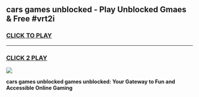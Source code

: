 
## cars games unblocked - Play Unblocked Gmaes & Free #vrt2i
<h3>
<a href="https://premium.freeplayer.one?title=cars_games_unblocked&ref=03M">CLICK TO PLAY</a></h3>
<hr>

<h3>
<a href="https://premium.freeplayer.one?title=cars_games_unblocked&ref=03M">CLICK 2 PLAY</a>
  
</h3>

<a href="https://premium.freeplayer.one?title=cars_games_unblocked&ref=03M"><img src="https://clearcache.store/games.png"></a>


**cars games unblocked games unblocked: Your Gateway to Fun and Accessible Online Gaming**

